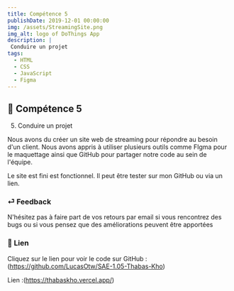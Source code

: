 ```yaml
---
title: Compétence 5
publishDate: 2019-12-01 00:00:00
img: /assets/StreamingSite.png
img_alt: logo of DoThings App
description: |
 Conduire un projet
tags:
  - HTML
  - CSS
  - JavaScript
  - Figma
---
```


## 🎉 Compétence 5

5) Conduire un projet
> 

Nous avons du créer un site web de streaming pour répondre au besoin d'un client. Nous avons appris à utiliser plusieurs outils comme FIgma pour le maquettage ainsi que GitHub pour partager notre code au sein de l'équipe.

Le site est fini est fonctionnel. Il peut être tester sur mon GitHub ou via un lien.




### ⏎ Feedback 

N'hésitez pas à faire part de vos retours par email si vous rencontrez des bugs ou si vous pensez que des améliorations peuvent être apportées

### 🔗 Lien


Cliquez sur le lien pour voir le code sur GitHub : (https://github.com/LucasOtw/SAE-1.05-Thabas-Kho)

Lien :(https://thabaskho.vercel.app/)





